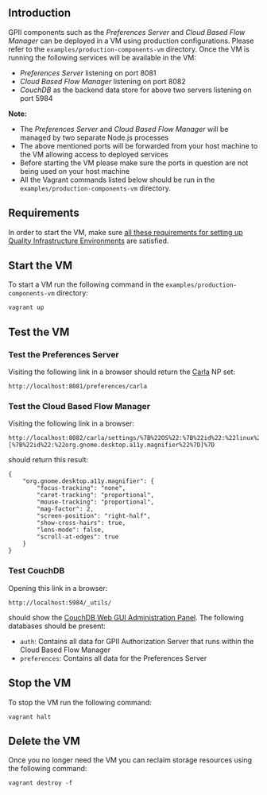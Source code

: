 ## Introduction

GPII components such as the *Preferences Server* and *Cloud Based Flow Manager* can be deployed in a VM using production configurations. Please refer to the ```examples/production-components-vm``` directory. Once the VM is running the following services will be available in the VM:

* *Preferences Server* listening on port 8081
* *Cloud Based Flow Manager* listening on port 8082
* *CouchDB* as the backend data store for above two servers listening on port 5984

**Note:** 

* The *Preferences Server* and *Cloud Based Flow Manager* will be managed by two separate Node.js processes
* The above mentioned ports will be forwarded from your host machine to the VM allowing access to deployed services
* Before starting the VM please make sure the ports in question are not being used on your host machine
* All the Vagrant commands listed below should be run in the ```examples/production-components-vm``` directory.

## Requirements

In order to start the VM, make sure [all these requirements for setting up Quality Infrastructure Environments](https://github.com/GPII/qi-development-environments/blob/master/README.md#requirements) are satisfied.

## Start the VM

To start a VM run the following command in the ```examples/production-components-vm``` directory:

```
vagrant up
```

## Test the VM

### Test the Preferences Server

Visiting the following link in a browser should return the [Carla](https://github.com/GPII/universal/blob/master/testData/preferences/carla.json) NP set:

```
http://localhost:8081/preferences/carla
```

### Test the Cloud Based Flow Manager

Visiting the following link in a browser:

```
http://localhost:8082/carla/settings/%7B%22OS%22:%7B%22id%22:%22linux%22%7D,%22solutions%22:[%7B%22id%22:%22org.gnome.desktop.a11y.magnifier%22%7D]%7D
```

should return this result:

```
{
    "org.gnome.desktop.a11y.magnifier": {
        "focus-tracking": "none",
        "caret-tracking": "proportional",
        "mouse-tracking": "proportional",
        "mag-factor": 2,
        "screen-position": "right-half",
        "show-cross-hairs": true,
        "lens-mode": false,
        "scroll-at-edges": true
    }
}
```

### Test CouchDB

Opening this link in a browser:

```
http://localhost:5984/_utils/
```

should show the [CouchDB Web GUI Administration Panel](http://docs.couchdb.org/en/1.6.1/intro/futon.html). The following databases should be present:

* ```auth```: Contains all data for GPII Authorization Server that runs within the Cloud Based Flow Manager
* ```preferences```: Contains all data for the Preferences Server

## Stop the VM

To stop the VM run the following command:

```
vagrant halt
```

## Delete the VM

Once you no longer need the VM you can reclaim storage resources using the following command:

```
vagrant destroy -f
```